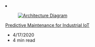<!-- Thie file is automatically generated by build/architectures/build_index.py.  Any updates will be lost. -->
<li class="grid-item item-column" data-categories="Internet of Things Analytics Containers ">
<article class="card">
    <div class="card-header has-margin-bottom-none" aria-hidden="true">
        <figure class="image diagram has-height-175 has-overflow-hidden level">
            <a href="/azure/architecture/solution-ideas/articles/iot-predictive-maintenance"><img src="/azure/architecture/browse/thumbs/iot-predictive-maintenance.png" class="diagram" alt="Architecture Diagram" data-linktype="relative-path"></a>
        </figure>
    </div>
    <div class="card-content">
        <a class="card-content-title has-margin-top-none" href="/azure/architecture/solution-ideas/articles/iot-predictive-maintenance">
            <p>Predictive Maintenance for Industrial IoT</p>
        </a>
        <ul class="card-content-metadata">
            <li>4/17/2020</li>
            <li>4 min read</li>
        </ul>
        <p class="card-content-description"></p>
        <div class="bottom-to-top-fade is-hidden-mobile"></div>
    </div>
</article>
</li>
